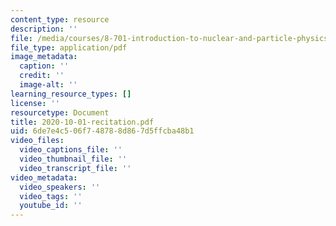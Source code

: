 ```yaml
---
content_type: resource
description: ''
file: /media/courses/8-701-introduction-to-nuclear-and-particle-physics-fall-2020/2020-10-01-recitation.pdf
file_type: application/pdf
image_metadata:
  caption: ''
  credit: ''
  image-alt: ''
learning_resource_types: []
license: ''
resourcetype: Document
title: 2020-10-01-recitation.pdf
uid: 6de7e4c5-06f7-4878-8d86-7d5ffcba48b1
video_files:
  video_captions_file: ''
  video_thumbnail_file: ''
  video_transcript_file: ''
video_metadata:
  video_speakers: ''
  video_tags: ''
  youtube_id: ''
---
```

